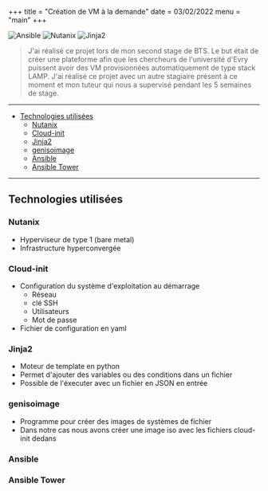 +++
title = "Création de VM à la demande"
date = 03/02/2022
menu = "main"
+++

![Ansible](https://img.shields.io/badge/ansible-%231A1918.svg?style=for-the-badge&logo=ansible&logoColor=white) ![Nutanix](https://img.shields.io/badge/nutanix-024DA1.svg?style=for-the-badge&logo=nutanix&logoColor=white) ![Jinja2](https://img.shields.io/badge/jinja2-B41717.svg?style=for-the-badge&logo=jinja&logoColor=white)

> J'ai réalisé ce projet lors de mon second stage de BTS. Le but était de créer une plateforme afin que les chercheurs de l'université d'Evry puissent avoir des VM provisionnées automatiquement de type stack LAMP. J'ai réalisé ce projet avec un autre stagiaire présent à ce moment et mon tuteur qui nous a supervisé pendant les 5 semaines de stage.
<!--more-->
---

- [Technologies utilisées](#technologies-utilisées)
  - [Nutanix](#nutanix)
  - [Cloud-init](#cloud-init)
  - [Jinja2](#jinja2)
  - [genisoimage](#genisoimage)
  - [Ansible](#ansible)
  - [Ansible Tower](#ansible-tower)

---

## Technologies utilisées

### Nutanix

- Hyperviseur de type 1 (bare metal)
- Infrastructure hyperconvergée

### Cloud-init

- Configuration du système d'exploitation au démarrage
  - Réseau
  - clé SSH
  - Utilisateurs
  - Mot de passe
- Fichier de configuration en yaml

### Jinja2

- Moteur de template en python
- Permet d'ajouter des variables ou des conditions dans un fichier
- Possible de l'éxecuter avec un fichier en JSON en entrée

### genisoimage

- Programme pour créer des images de systèmes de fichier
- Dans notre cas nous avons créer une image iso avec les fichiers cloud-init dedans

### Ansible

### Ansible Tower
